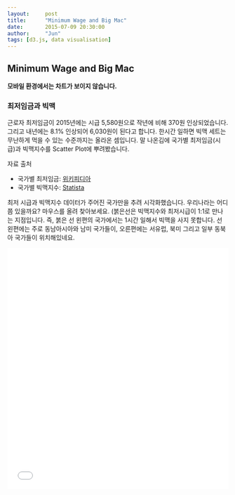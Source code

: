 ```yaml
---
layout:     post
title:      "Minimum Wage and Big Mac"
date:       2015-07-09 20:30:00
author:     "Jun"
tags: [d3.js, data visualisation]
---
```


<h2 class="section-heading">Minimum Wage and Big Mac</h2>

<strong>모바일 환경에서는 차트가 보이지 않습니다.</strong>
<br>

<h3>최저임금과 빅맥</h3>
<p>근로자 최저임금이 2015년에는 시급 5,580원으로 작년에 비해 370원 인상되었습니다. 그리고 내년에는 8.1% 인상되어 6,030원이 된다고 합니다. 한시간 일하면 빅맥 세트는 무난하게 먹을 수 있는 수준까지는 올라온 셈입니다. 말 나온김에 국가별 최저임금(시급)과 빅맥지수를 Scatter Plot에 뿌려봤습니다.</p>

<p>자료 출처</p>
<ul>
	<li>국가별 최저임금: <a href="https://en.wikipedia.org/wiki/List_of_minimum_wages_by_country">위키피디아</a></li>
	<li>국가별 빅맥지수: <a href="https://en.wikipedia.org/wiki/List_of_minimum_wages_by_country">Statista</a></li>
</ul>

<p>최저 시급과 빅맥지수 데이터가 주어진 국가만을 추려 시각화했습니다. 우리나라는 어디쯤 있을까요? 마우스를 올려 찾아보세요. (붉은선은 빅맥지수와 최저시급이 1:1로 만나는 지점입니다. 즉, 붉은 선 왼편의 국가에서는 1시간 일해서 빅맥을 사지 못합니다. 선 왼편에는 주로 동남아시아와 남미 국가들이, 오른편에는 서유럽, 북미 그리고 일부 동북아 국가들이 위치해있네요.</p>

<iframe width="100%" height="550" src="//jsfiddle.net/junkwhinger/oswf63gp/9/embedded/result" allowfullscreen="allowfullscreen" frameborder="0"></iframe>